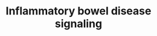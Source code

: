 ---
annotations:
- type: Disease Ontology
  value: colonic disease
- type: Disease Ontology
  value: Crohn's disease
- type: Disease Ontology
  value: colitis
- type: Disease Ontology
  value: inflammatory bowel disease
- type: Disease Ontology
  value: inflammatory bowel disease
- type: Disease Ontology
  value: immune system disease
- type: Pathway Ontology
  value: signaling pathway involving second messengers
- type: Pathway Ontology
  value: altered cytokine mediated signaling pathway
- type: Pathway Ontology
  value: interleukin-12 family mediated signaling pathway
- type: Pathway Ontology
  value: interleukin-2 signaling pathway
- type: Pathway Ontology
  value: Toll-like receptor signaling pathway
authors:
- ZDLech
- JPippi
- Andra
- Susan
- ImkeGrutters
description: Pathway representing the inflammatory bowel disease showing steps leading
  to Crohn's disease and ulcerative colitis.
last-edited: 2022-02-22
organisms:
- Homo sapiens
redirect_from:
- /index.php/Pathway:WP5198
- /instance/WP5198
schema-jsonld:
- '@context': https://schema.org/
  '@id': https://wikipathways.github.io/pathways/WP5198.html
  '@type': Dataset
  creator:
    '@type': Organization
    name: WikiPathways
  description: Pathway representing the inflammatory bowel disease showing steps leading
    to Crohn's disease and ulcerative colitis.
  keywords:
  - ''
  - STAT4
  - IFNGR1
  - IL12RB2
  - NF-kB
  - IL-5
  - IL21R
  - TLR2
  - IFNG
  - NFATC1
  - IL-4
  - peptidoglycan
  - TLR5
  - c-MAF
  - AP1
  - RORyt
  - GATA3
  - IL23R
  - IL22
  - IL-18R-beta
  - TNFA
  - TLR4
  - IL-1
  - NOD2
  - IL-6
  - IL-10
  - FOXP3
  - STAT1
  - STAT3
  - TGFB
  - IL17
  - TGFB1
  - MHC class 2
  - RORA
  - IL-18
  - IL12RB1
  - IL-2RG
  - IL21
  - SMAD2
  - MDP
  - TNF
  - IL23A
  - T-bet
  - T-cell receptor signalling pathway
  - IL-2
  - IL-12
  - IL-4RA
  - IL-13
  - STAT6
  - IL6
  license: CC0
  name: Inflammatory bowel disease signaling
seo: CreativeWork
title: Inflammatory bowel disease signaling
wpid: WP5198
---